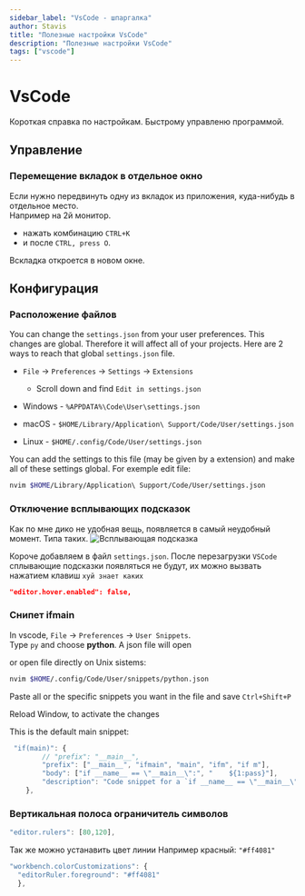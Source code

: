 ```yaml
---
sidebar_label: "VsCode - шпаргалка"
author: Stavis
title: "Полезные настройки VsCode"
description: "Полезные настройки VsCode"
tags: ["vscode"]
---
```

# VsCode

Короткая справка по настройкам. Быстрому управленю программой.

## Управление

### Перемещение вкладок в отдельное окно

Если нужно передвинуть одну из вкладок из приложения, куда-нибудь в отдельное место.  
Например на 2й монитор.

- нажать комбинацию `CTRL+K`
- и после `CTRL, press O`.

Вскладка откроется в новом окне.

## Конфигурация

### Расположение файлов

You can change the `settings.json` from your user preferences. 
This changes are global. Therefore it will affect all of your projects. 
Here are 2 ways to reach that global `settings.json` file.

- `File` -> `Preferences` -> `Settings` -> `Extensions` 
  - Scroll down and find `Edit in settings.json`

- Windows - `%APPDATA%\Code\User\settings.json`
- macOS   - `$HOME/Library/Application\ Support/Code/User/settings.json`
- Linux   - `$HOME/.config/Code/User/settings.json`

You can add the settings to this file (may be given by a extension) and make all of these settings global.
For exemple edit file:

```bash
nvim $HOME/Library/Application\ Support/Code/User/settings.json
```

### Отключение всплывающих подсказок

Как по мне дико не удобная вещь, появляется в самый неудобный момент. Типа таких.
![Всплывающая подсказка](https://habrastorage.org/webt/5d/b1/4c/5db14ca576a70136255021.png)  

Короче добавляем в файл `settings.json`.
После перезагрузки `VSCode` сплывающие подсказки появляться не будут, их можно
вызвать нажатием клавиш `хуй знает каких`

```json
"editor.hover.enabled": false,
```

### Снипет ifmain

In vscode, `File` -> `Preferences` -> `User Snippets`.  
Type `py` and choose **python**. A json file will open

or open file directly
on Unix sistems:

```bash
nvim $HOME/.config/Code/User/snippets/python.json
```

Paste all or the specific snippets you want in the file and save
`Ctrl+Shift+P`

Reload Window, to activate the changes

This is the default main snippet:

```js title="~/.config/Code/User/snippets/python.json"
 "if(main)": {
        // "prefix": "__main__",
        "prefix": ["__main__", "ifmain", "main", "ifm", "if m"],
        "body": ["if __name__ == \"__main__\":", "    ${1:pass}"],
        "description": "Code snippet for a `if __name__ == \"__main__\": ...` block"
    },
```

### Вертикальная полоса ограничитель символов

```js
"editor.rulers": [80,120],
```

Так же можно устанавить цвет линии Например красный: `"#ff4081"`

```js
"workbench.colorCustomizations": {
  "editorRuler.foreground": "#ff4081"
  },
```
